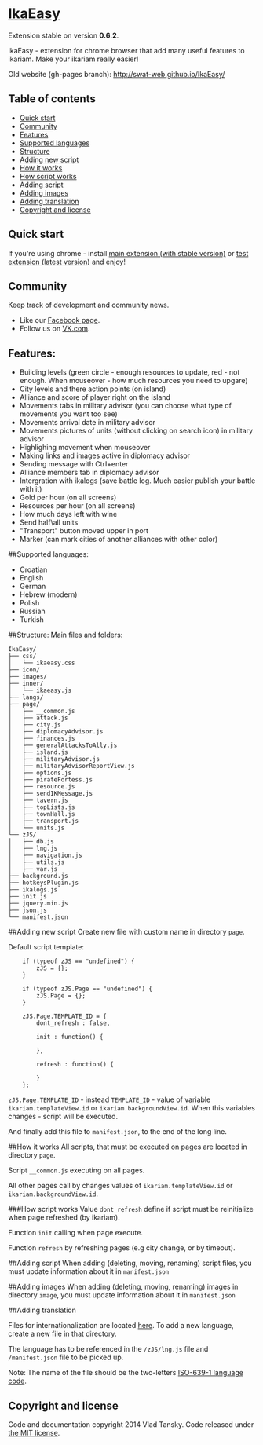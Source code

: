 # [IkaEasy](http://ikariam-easy.com/)
Extension stable on version **0.6.2**.

IkaEasy - extension for chrome browser that add many useful features to ikariam. Make your ikariam really easier!

Old website (gh-pages branch): http://swat-web.github.io/IkaEasy/

## Table of contents

- [Quick start](#quick-start)       
- [Community](#community)
- [Features](#features)
- [Supported languages](#supported-languages)
- [Structure](#structure)
- [Adding new script](#adding-new-script)
- [How it works](#how-it-works)
- [How script works](#how-script-works)
- [Adding script](#adding-script)
- [Adding images](#adding-images)
- [Adding translation](#adding-translation)
- [Copyright and license](#copyright-and-license)

## Quick start
If you're using chrome - install [main extension (with stable version)](https://chrome.google.com/webstore/detail/ikariam-easy/eflmkpkfklepiajpjpmjbneomenkbpdl?hl=en) or [test extension (latest version)](https://chrome.google.com/webstore/detail/ikariam-easy-test/nbgafacaepgodomleebpcjcfgeiceidb) and enjoy!

## Community

Keep track of development and community news.

- Like our [Facebook page](https://www.facebook.com/ikariam.easy).
- Follow us on [VK.com](http://vk.com/ikariam_easy).

## Features:

- Building levels (green circle - enough resources to update, red - not enough. When mouseover - how much resources you need to upgare)
- City levels and there action points (on island)
- Alliance and score of player right on the island
- Movements tabs in military advisor (you can choose what type of movements you want too see)
- Movements arrival date in military advisor 
- Movements pictures of units (without clicking on search icon) in military advisor 
- Highlighing movement when mouseover
- Making links and images active in diplomacy advisor
- Sending message with Ctrl+enter
- Alliance members tab in diplomacy advisor
- Intergration with ikalogs (save battle log. Much easier publish your battle with it)
- Gold per hour (on all screens)
- Resources per hour (on all screens)
- How much days left with wine
- Send half\all units
- "Transport" button moved upper in port
- Marker (can mark cities of another alliances with other color)

##Supported languages:

- Croatian 
- English           
- German  
- Hebrew (modern)
- Polish   
- Russian   
- Turkish

##Structure:
Main files and folders:
```
IkaEasy/
├── css/
│   └── ikaeasy.css
├── icon/
├── images/
├── inner/
│   └── ikaeasy.js
├── langs/
├── page/
│   ├── __common.js
│   ├── attack.js
│   ├── city.js
│   ├── diplomacyAdvisor.js
│   ├── finances.js
│   ├── generalAttacksToAlly.js
│   ├── island.js
│   ├── militaryAdvisor.js
│   ├── militaryAdvisorReportView.js
│   ├── options.js
│   ├── pirateFortess.js
│   ├── resource.js
│   ├── sendIKMessage.js
│   ├── tavern.js
│   ├── topLists.js
│   ├── townHall.js
│   ├── transport.js
│   └── units.js
└── zJS/
│   ├── db.js
│   ├── lng.js
│   ├── navigation.js
│   ├── utils.js
│   ├── var.js
├── background.js
├── hotkeysPlugin.js
├── ikalogs.js
├── init.js
├── jquery.min.js
├── json.js
└── manifest.json
```

##Adding new script
Create new file with custom name in directory `page`.

Default script template:

        if (typeof zJS == "undefined") {
            zJS = {};
        }

        if (typeof zJS.Page == "undefined") {
            zJS.Page = {};
        }

        zJS.Page.TEMPLATE_ID = {
            dont_refresh : false,

            init : function() {

            },

            refresh : function() {

            }
        };

`zJS.Page.TEMPLATE_ID` - instead `TEMPLATE_ID` - value of variable `ikariam.templateView.id` or
`ikariam.backgroundView.id`. When this variables changes - script will be executed.

And finally add this file to `manifest.json`, to the end of the long line.


##How it works
All scripts, that must be executed on pages are located in directory `page`.

Script `__common.js` executing on all pages.

All other pages call by changes values of `ikariam.templateView.id` or `ikariam.backgroundView.id`.


###How script works
Value `dont_refresh` define if script must be reinitialize when page refreshed (by ikariam).

Function `init` calling when page execute.

Function `refresh` by refreshing pages (e.g city change, or by timeout).


##Adding script
When adding (deleting, moving, renaming) script files, you must update information about it in `manifest.json`

##Adding images
When adding (deleting, moving, renaming) images in directory `image`, you must update information about it in `manifest.json`

##Adding translation

Files for internationalization are located [here](https://github.com/swat-web/IkaEasy/tree/swat/master/langs). To add a new language, create a new file in that directory. 

The language has to be referenced in the `/zJS/lng.js` file and `/manifest.json` file to be picked up.

Note: The name of the file should be the two-letters [ISO-639-1 language code](http://en.wikipedia.org/wiki/List_of_ISO_639-1_codes).

## Copyright and license

Code and documentation copyright 2014 Vlad Tansky. Code released under [the MIT license](https://github.com/swat-web/IkaEasy/blob/swat/LICENSE.md).
